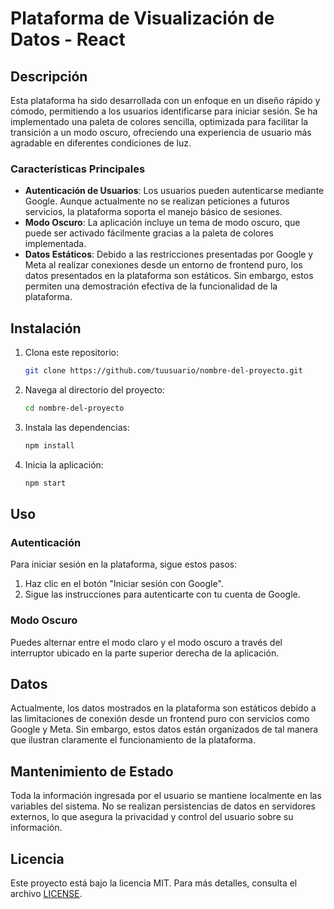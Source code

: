 # Plataforma de Visualización de Datos - React

## Descripción

Esta plataforma ha sido desarrollada con un enfoque en un diseño rápido y cómodo, permitiendo a los usuarios identificarse para iniciar sesión. Se ha implementado una paleta de colores sencilla, optimizada para facilitar la transición a un modo oscuro, ofreciendo una experiencia de usuario más agradable en diferentes condiciones de luz.

### Características Principales

- **Autenticación de Usuarios**: Los usuarios pueden autenticarse mediante Google. Aunque actualmente no se realizan peticiones a futuros servicios, la plataforma soporta el manejo básico de sesiones.
- **Modo Oscuro**: La aplicación incluye un tema de modo oscuro, que puede ser activado fácilmente gracias a la paleta de colores implementada.
- **Datos Estáticos**: Debido a las restricciones presentadas por Google y Meta al realizar conexiones desde un entorno de frontend puro, los datos presentados en la plataforma son estáticos. Sin embargo, estos permiten una demostración efectiva de la funcionalidad de la plataforma.

## Instalación

1. Clona este repositorio:
    ```bash
    git clone https://github.com/tuusuario/nombre-del-proyecto.git
    ```
2. Navega al directorio del proyecto:
    ```bash
    cd nombre-del-proyecto
    ```
3. Instala las dependencias:
    ```bash
    npm install
    ```
4. Inicia la aplicación:
    ```bash
    npm start
    ```

## Uso

### Autenticación

Para iniciar sesión en la plataforma, sigue estos pasos:

1. Haz clic en el botón "Iniciar sesión con Google".
2. Sigue las instrucciones para autenticarte con tu cuenta de Google.




### Modo Oscuro

Puedes alternar entre el modo claro y el modo oscuro a través del interruptor ubicado en la parte superior derecha de la aplicación.



## Datos

Actualmente, los datos mostrados en la plataforma son estáticos debido a las limitaciones de conexión desde un frontend puro con servicios como Google y Meta. Sin embargo, estos datos están organizados de tal manera que ilustran claramente el funcionamiento de la plataforma.



## Mantenimiento de Estado

Toda la información ingresada por el usuario se mantiene localmente en las variables del sistema. No se realizan persistencias de datos en servidores externos, lo que asegura la privacidad y control del usuario sobre su información.


## Licencia

Este proyecto está bajo la licencia MIT. Para más detalles, consulta el archivo [LICENSE](LICENSE).
